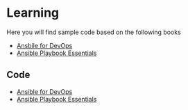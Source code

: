 # Learning
Here you will find sample code based on the following books
* [Ansbile for DevOps](https://www.ansiblefordevops.com/)
* [Ansible Playbook Essentials](https://www.packtpub.com/networking-and-servers/ansible-playbook-essentials)
## Code
* [Ansible for DevOps](./ansible_4_devops)
* [Ansible Playbook Essentials](./ansible_playbook)
